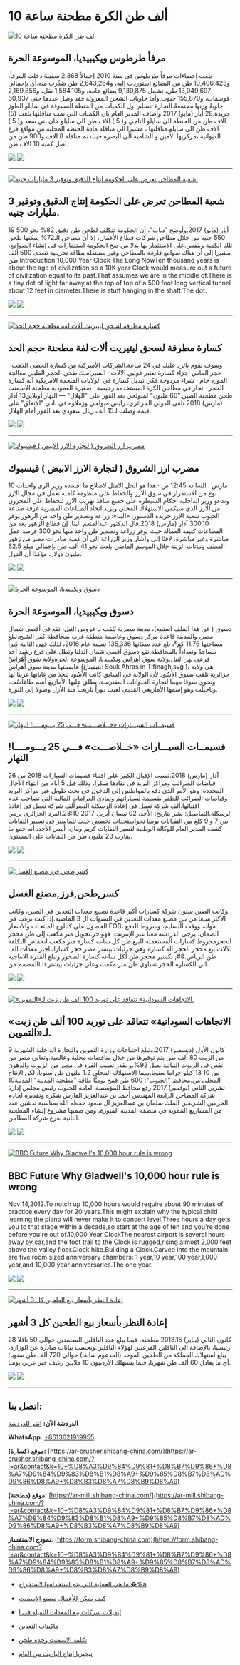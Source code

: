 # 10 ألف طن الكرة مطحنة ساعة

<a href="https://swt.shibang-china.com/?l=ar&img&k=10+%D8%A3%D9%84%D9%81+%D8%B7%D9%86+%D8%A7%D9%84%D9%83%D8%B1%D8%A9+%D9%85%D8%B7%D8%AD%D9%86%D8%A9+%D8%B3%D8%A7%D8%B9%D8%A9" target="_blank">![10 ألف طن الكرة مطحنة ساعة](http://static.shibang-china.com/all-800x300/559.jpg)</a>

## مرفأ طرطوس ويكيبيديا، الموسوعة الحرة
بلغت إحصاءات مرفأ طرطوس في سنة 2010 إجمالاً 2,368 سفينةً دخلت المرفأ، و10,406,423 طن من البضائع استوردت إليه، و2,643,264 طن صُدِّرت منه.أي بإجمالي 13,049,697 طن، تشمل 9,139,875 بضائع عامة، و1,584,105 نقل، و2,169,856 فوسفات، و155,870 حبوب.وأما حاويات الشحن المعزولة فقد وصل عددها حتى 60,937 حاويةً وزنها مجتمعةً.التجارة تتسلم أول الكميات من الحنطة المسوقة في سايلو الطوز جريدة.28 أيار (مايو) 2017.واضاف المدير العام بان الكميات التي تمت مناقلتها بلغت (5) الاف طن من الحنطة الى سايلو التاجي و( 5 ) الاف طن الى سايلو خان بني سعد و( 5 ) الاف طن الى سايلو.مناقلتها ، مشيرا الى مناقلة مادة الحنطة المحلية من مواقع فرع الديوانية بمركزيها الامين و الشامية الى البصره حيث تم مناقلة 8 الاف و900 طن من اصل كمية 10 الاف طن.


<a href="https://whatsapp.shibangsoft.com/WhatsApp.php" target="_blank" title="WhatsApp">![](http://static.shibang-china.com/icon/whatsapp.png)</a> <a href="https://swt.shibang-china.com/?l=ar&icon&k=10+%D8%A3%D9%84%D9%81+%D8%B7%D9%86+%D8%A7%D9%84%D9%83%D8%B1%D8%A9+%D9%85%D8%B7%D8%AD%D9%86%D8%A9+%D8%B3%D8%A7%D8%B9%D8%A9" target="_blank">![](http://static.shibang-china.com/icon/chat-ar.png)</a>

---

<a href="https://swt.shibang-china.com/?l=ar&img&k=10+%D8%A3%D9%84%D9%81+%D8%B7%D9%86+%D8%A7%D9%84%D9%83%D8%B1%D8%A9+%D9%85%D8%B7%D8%AD%D9%86%D8%A9+%D8%B3%D8%A7%D8%B9%D8%A9" target="_blank">![شعبة المطاحن تعرض على الحكومة إنتاج الدقيق وتوفير 3 مليارات جنيه.](http://static.shibang-china.com/all-800x300/437.jpg)</a>

## شعبة المطاحن تعرض على الحكومة إنتاج الدقيق وتوفير 3 مليارات جنيه.
19 أيار (مايو) 2017.وأوضح &quot;دياب&quot;، أن الحكومة تتكلف لطحن طن دقيق 82% نحو 500 550 جنيه من خلال مطاحن شركات قطاع الأعمال، إلا أن مطاحن الـ72% يمكنها طحن تلك الكمية وبنفس.على الاستثمار بها بدلا من ضخ الحكومة استثمارات فى إنشاء الصوامع، مشيرا إلى أن هناك صوامع فارغة بالمطاحن وغير مستغلة بطاقة تخزينية تتعدى 500 ألف طن.Introduction 10,000 Year Clock The Long NowTen thousand years is about the age of civilization,so a 10K year Clock would measure out a future of civilization equal to its past.That assumes we are in the middle of.There is a tiny dot of light far away,at the top of top of a 500 foot long vertical tunnel about 12 feet in diameter.There is stuff hanging in the shaft.The dot.


<a href="https://whatsapp.shibangsoft.com/WhatsApp.php" target="_blank" title="WhatsApp">![](http://static.shibang-china.com/icon/whatsapp.png)</a> <a href="https://swt.shibang-china.com/?l=ar&icon&k=10+%D8%A3%D9%84%D9%81+%D8%B7%D9%86+%D8%A7%D9%84%D9%83%D8%B1%D8%A9+%D9%85%D8%B7%D8%AD%D9%86%D8%A9+%D8%B3%D8%A7%D8%B9%D8%A9" target="_blank">![](http://static.shibang-china.com/icon/chat-ar.png)</a>

---

<a href="https://swt.shibang-china.com/?l=ar&img&k=10+%D8%A3%D9%84%D9%81+%D8%B7%D9%86+%D8%A7%D9%84%D9%83%D8%B1%D8%A9+%D9%85%D8%B7%D8%AD%D9%86%D8%A9+%D8%B3%D8%A7%D8%B9%D8%A9" target="_blank">![كسارة مطرقة لسحق ليتيريت ألات لفة مطحنة حجم الحد](http://static.shibang-china.com/all-800x300/691.jpg)</a>

## كسارة مطرقة لسحق ليتيريت ألات لفة مطحنة حجم الحد
وسوف نقوم بالرد عليك في 24 ساعة.الشركات الأميركية من كسارة الحصى الذهب &middot; حجر الماس أجزاء كسارة تعتبر غولين الآلات &middot; السيراميك طحن الحجر الفلبين معالجة المورد خام &middot; شراء مزدوجة فكي تبديل كسارة في الولايات المتحدة الأمريكية آلة كسارة الحجر &middot; تجار في مطاحن الكرة المستخدمة رخيصة &middot; صغيرة العمودية مطحنة الاسمنت طحن مطحنة الصين.&quot;60 مليون&quot; لمبولحي بعد الفوز على &quot;الهلال&quot; — النهار أونلاين13 آذار (مارس) 2018.تلقى الدولي الجزائري، رايس مبولحي وزملاؤه في نادي &quot;الإتفاق&quot; على قيمة وصلت لـ15 ألف ريال سعودي بعد الفوز أمام الهلال.


<a href="https://whatsapp.shibangsoft.com/WhatsApp.php" target="_blank" title="WhatsApp">![](http://static.shibang-china.com/icon/whatsapp.png)</a> <a href="https://swt.shibang-china.com/?l=ar&icon&k=10+%D8%A3%D9%84%D9%81+%D8%B7%D9%86+%D8%A7%D9%84%D9%83%D8%B1%D8%A9+%D9%85%D8%B7%D8%AD%D9%86%D8%A9+%D8%B3%D8%A7%D8%B9%D8%A9" target="_blank">![](http://static.shibang-china.com/icon/chat-ar.png)</a>

---

<a href="https://swt.shibang-china.com/?l=ar&img&k=10+%D8%A3%D9%84%D9%81+%D8%B7%D9%86+%D8%A7%D9%84%D9%83%D8%B1%D8%A9+%D9%85%D8%B7%D8%AD%D9%86%D8%A9+%D8%B3%D8%A7%D8%B9%D8%A9" target="_blank">![مضرب ارز الشروق ( لتجارة الارز الابيض )  فيسبوك](http://static.shibang-china.com/all-800x300/916.jpg)</a>

## مضرب ارز الشروق ( لتجارة الارز الابيض )  فيسبوك
10 مارس ، الساعة 12:45 ص ·.هذا هو الحل الامثل لاصلاح ما افسده وزير الرى واحداث نوع من الاستقرار فى سوق الارز والحفاظ على منظومه كامله تعمل فى مجال الارز وندعو وزير الداخليه احكام السيطره على جميع منافذ تهريب الارز للحفاظ على المخزون من الارز الذى سيكفى الاستهلاك المحلى ويزيد.اتحاد الصناعات المصرية غرفة صناعة الحبوب شعبة الارز.جريدة الدستور: «البنا»: زراعة وتصدير طن واحد من الزهور يوفر 300.10 آذار (مارس) 2018.قال الدكتور عبدالمنعم البنا، إن قطاع الزهور يعد من القطاعات كثيفة العمالة حيث يوفر زراعة وتصدير طن واحد منها نحو 300 فرصة عمل مباشرة وغير مباشرة، لافتًا إلى.وأشار وزير الزراعة إلى أن كمية صادرات مصر من زهور القطف ونباتات الزينة خلال الموسم الماضي بلغت نحو 41 ألف طن بإجمالي مبلغ 62.5 مليون دولار، مؤكدًا أن الدول.


<a href="https://whatsapp.shibangsoft.com/WhatsApp.php" target="_blank" title="WhatsApp">![](http://static.shibang-china.com/icon/whatsapp.png)</a> <a href="https://swt.shibang-china.com/?l=ar&icon&k=10+%D8%A3%D9%84%D9%81+%D8%B7%D9%86+%D8%A7%D9%84%D9%83%D8%B1%D8%A9+%D9%85%D8%B7%D8%AD%D9%86%D8%A9+%D8%B3%D8%A7%D8%B9%D8%A9" target="_blank">![](http://static.shibang-china.com/icon/chat-ar.png)</a>

---

<a href="https://swt.shibang-china.com/?l=ar&img&k=10+%D8%A3%D9%84%D9%81+%D8%B7%D9%86+%D8%A7%D9%84%D9%83%D8%B1%D8%A9+%D9%85%D8%B7%D8%AD%D9%86%D8%A9+%D8%B3%D8%A7%D8%B9%D8%A9" target="_blank">![دسوق ويكيبيديا، الموسوعة الحرة](http://static.shibang-china.com/all-800x300/107.jpg)</a>

## دسوق ويكيبيديا، الموسوعة الحرة
دسوق ( عن هذا الملف استمع)، مدينة مصرية تُلقب بـ عروس النيل، تقع في أقصى شمال مصر، والمدينة قاعدة مركز دسوق وعاصمة منطقة غرب بمحافظة كفر الشيخ.تبلغ مساحتها 11.76 كم²، بلغ عدد سكانها 135,336 نسمة عام 2016، لذلك فهي الثانية كبراً مساحةً وتعداداً بالمحافظة.تقع دسوق أقصى شمال الدلتا وتطل على فرع رشيد أحد فرعي نهر النيل.ولاية سوق أهراس ويكيبيديا، الموسوعة الحرةولاية سُوق أَهْرَاسْ عاصمتها مدينة سوق أهراس (بتيفيناغ: Souk Ahras in Tifinagh.svg )، هي ولاية جزائرية تلقب بسوق الأُسُود لأن الولاية في السابق كانت الأُسُود تتخذ من غاباتها عرينا لها وتحوي سوقا مهما لتجارة الحيوانات المفترسة، يطلق عليها الأمازيغ أسم طاغاسْت، وتاجيلْت وهو إسمها الأمازيغي القديم، لعبت دوراً تاريخياً منذ الأزل وصولا إلى الثورة.


<a href="https://whatsapp.shibangsoft.com/WhatsApp.php" target="_blank" title="WhatsApp">![](http://static.shibang-china.com/icon/whatsapp.png)</a> <a href="https://swt.shibang-china.com/?l=ar&icon&k=10+%D8%A3%D9%84%D9%81+%D8%B7%D9%86+%D8%A7%D9%84%D9%83%D8%B1%D8%A9+%D9%85%D8%B7%D8%AD%D9%86%D8%A9+%D8%B3%D8%A7%D8%B9%D8%A9" target="_blank">![](http://static.shibang-china.com/icon/chat-ar.png)</a>

---

<a href="https://swt.shibang-china.com/?l=ar&img&k=10+%D8%A3%D9%84%D9%81+%D8%B7%D9%86+%D8%A7%D9%84%D9%83%D8%B1%D8%A9+%D9%85%D8%B7%D8%AD%D9%86%D8%A9+%D8%B3%D8%A7%D8%B9%D8%A9" target="_blank">![قسيمــات السيـــارات «خــلاصـــت» فـــي 25 يـــومــــا! النهار](http://static.shibang-china.com/all-800x300/1015.jpg)</a>

## قسيمــات السيـــارات «خــلاصـــت» فـــي 25 يـــومــــا! النهار
26 آذار (مارس) 2018.تسبب الإقبال الكبير على اقتناء قسيمات السيارات 2018 من قباضات الضرائب ومراكز البريد في نفادها مبكرا، وذلك قبل 5 أيام من انتهاء الآجال المحددة، وهو الأمر الذي دفع بالمواطنين إلى الدخول في بحث طويل عبر مراكز البريد وقباضات الضرائب للظفر بقسيمة لسياراتهم وتفادي الغرامات المالية التي تصاحب عدم اقتنائها.ألف شركة تعمل في إعادة الرسكلة النصرألف شركة تعمل في إعادة الرسكلة.التفاصيل: نشر بتاريخ: الأحد، 02 نيسان أبريل 2017 23:10.الفرد الجزائري يرمي بين 7 و 9 كلغ من النفـايات يوميا نحواستحداث تخصص جديد للماستر في تسيير النفايات كشف المدير العام للوكالة الوطنية لتسير النفايات كريم ومان، أمس الأحد، أنه جمع ما يقارب 23 مليون طن من النفايات على المستوى.


<a href="https://whatsapp.shibangsoft.com/WhatsApp.php" target="_blank" title="WhatsApp">![](http://static.shibang-china.com/icon/whatsapp.png)</a> <a href="https://swt.shibang-china.com/?l=ar&icon&k=10+%D8%A3%D9%84%D9%81+%D8%B7%D9%86+%D8%A7%D9%84%D9%83%D8%B1%D8%A9+%D9%85%D8%B7%D8%AD%D9%86%D8%A9+%D8%B3%D8%A7%D8%B9%D8%A9" target="_blank">![](http://static.shibang-china.com/icon/chat-ar.png)</a>

---

<a href="https://swt.shibang-china.com/?l=ar&img&k=10+%D8%A3%D9%84%D9%81+%D8%B7%D9%86+%D8%A7%D9%84%D9%83%D8%B1%D8%A9+%D9%85%D8%B7%D8%AD%D9%86%D8%A9+%D8%B3%D8%A7%D8%B9%D8%A9" target="_blank">![كسر,طحن,فرز,مصنع الغسل](http://static.shibang-china.com/all-800x300/90.jpg)</a>

## كسر,طحن,فرز,مصنع الغسل
وكانت الصين ستون شركة كسارات أكبر قاعدة تصنيع معدات التعدين في الصين، وكانت الأكثر مبيعا من بين مصنع معدات التعدين في السنوات ال 3 الماضية.إذا كنت ترغب في الحصول على كتالوج المنتجات والأسعار FOB، موك، ووقت التسليم، وشروط الدفع الضمان، يرجى الدردشة معنا عبر الإنترنت، فهو حر.تحويل متر مكعب إلى طن محجر الحجرمخروط كسارات المستعملة للبيع.طن كل ساعة.كسارة متر مكعب.انخفاض التكلفة للآلات بيع محجر الحجر آلة كسارة وهي.جزئیات بیشتر.مصر حجر كساراتتاجير معدات الف طن الرياض.&amp;#; تكسير محجر.طن لكل ساعة كسارة الصخور.وتبلغ القدرة الانتاجية المصمم منt h الي.الكساره الحجر.تساوي.طن متر مكعب وعلى.جزئیات بیشتر.


<a href="https://whatsapp.shibangsoft.com/WhatsApp.php" target="_blank" title="WhatsApp">![](http://static.shibang-china.com/icon/whatsapp.png)</a> <a href="https://swt.shibang-china.com/?l=ar&icon&k=10+%D8%A3%D9%84%D9%81+%D8%B7%D9%86+%D8%A7%D9%84%D9%83%D8%B1%D8%A9+%D9%85%D8%B7%D8%AD%D9%86%D8%A9+%D8%B3%D8%A7%D8%B9%D8%A9" target="_blank">![](http://static.shibang-china.com/icon/chat-ar.png)</a>

---

<a href="https://swt.shibang-china.com/?l=ar&img&k=10+%D8%A3%D9%84%D9%81+%D8%B7%D9%86+%D8%A7%D9%84%D9%83%D8%B1%D8%A9+%D9%85%D8%B7%D8%AD%D9%86%D8%A9+%D8%B3%D8%A7%D8%B9%D8%A9" target="_blank">![«الاتجاهات السودانية» تتعاقد على توريد 100 ألف طن زيت لـ«التموين.](http://static.shibang-china.com/all-800x300/500.jpg)</a>

## «الاتجاهات السودانية» تتعاقد على توريد 100 ألف طن زيت لـ«التموين.
9 كانون الأول (ديسمبر) 2017.وتبلغ احتياجات وزارة التموين والتجارة الداخلية الشهرية من الزيت 80 ألف طن يتم توفيرها من خلال مناقصات محلية وعالمية.وتعانى مصر من نقص فى الزيوت النباتية يصل 92%،و يقدر نصيب الفرد فى مصر من الزيوت والدهون بين 10 13 كيلو جراما سنويا.بينما الاستهلاك المحلى 1.2 مليون طن سنويا، لكن الإنتاج المحلى من.محافظ &quot;الحبوب&quot;: 600 طن قمح يوميًّا طاقة &quot;مطحنة المدينة&quot; المدينة10 تشرين الثاني (نوفمبر) 2017.رفع محافظ المؤسسة العامة للحبوب رئيس مجلس إدارة شركة المطاحن الرابعة المهندس أحمد بن عبدالعزيز الفارس شكره وتقديره لخادم الحرمين الشريفين الملك سلمان بن عبدالعزيز آل سعود حفظه الله بمناسبة تدشين عدد من المشاريع التنموية في منطقة المدينة المنورة، ومن ضمنها مشروع إنشاء المطحنة الثانية بفرع شركة المطاحن.


<a href="https://whatsapp.shibangsoft.com/WhatsApp.php" target="_blank" title="WhatsApp">![](http://static.shibang-china.com/icon/whatsapp.png)</a> <a href="https://swt.shibang-china.com/?l=ar&icon&k=10+%D8%A3%D9%84%D9%81+%D8%B7%D9%86+%D8%A7%D9%84%D9%83%D8%B1%D8%A9+%D9%85%D8%B7%D8%AD%D9%86%D8%A9+%D8%B3%D8%A7%D8%B9%D8%A9" target="_blank">![](http://static.shibang-china.com/icon/chat-ar.png)</a>

---

<a href="https://swt.shibang-china.com/?l=ar&img&k=10+%D8%A3%D9%84%D9%81+%D8%B7%D9%86+%D8%A7%D9%84%D9%83%D8%B1%D8%A9+%D9%85%D8%B7%D8%AD%D9%86%D8%A9+%D8%B3%D8%A7%D8%B9%D8%A9" target="_blank">![BBC Future Why Gladwell&#39;s 10,000 hour rule is wrong](http://static.shibang-china.com/all-800x300/1093.jpg)</a>

## BBC Future Why Gladwell&#39;s 10,000 hour rule is wrong
Nov 14,2012.To notch up 10,000 hours would require about 90 minutes of practice every day for 20 years.This might explain why the typical child learning the piano will never make it to concert level.Three hours a day gets you to that stage within a decade,so start at the age of ten and you&#39;re done before you&#39;re out of.10,000 Year ClockThe nearest airport is several hours away by car,and the foot trail to the Clock is rugged,rising almost 2,000 feet above the valley floor.Clock hike.Building a Clock.Carved into the mountain are five room sized anniversary chambers: 1 year,10 year,100 year,1,000 year,and 10,000 year anniversaries.The one year.


<a href="https://whatsapp.shibangsoft.com/WhatsApp.php" target="_blank" title="WhatsApp">![](http://static.shibang-china.com/icon/whatsapp.png)</a> <a href="https://swt.shibang-china.com/?l=ar&icon&k=10+%D8%A3%D9%84%D9%81+%D8%B7%D9%86+%D8%A7%D9%84%D9%83%D8%B1%D8%A9+%D9%85%D8%B7%D8%AD%D9%86%D8%A9+%D8%B3%D8%A7%D8%B9%D8%A9" target="_blank">![](http://static.shibang-china.com/icon/chat-ar.png)</a>

---

<a href="https://swt.shibang-china.com/?l=ar&img&k=10+%D8%A3%D9%84%D9%81+%D8%B7%D9%86+%D8%A7%D9%84%D9%83%D8%B1%D8%A9+%D9%85%D8%B7%D8%AD%D9%86%D8%A9+%D8%B3%D8%A7%D8%B9%D8%A9" target="_blank">![إعادة النظر بأسعار بيع الطحين كل 3 أشهر](http://static.shibang-china.com/all-800x300/530.jpg)</a>

## إعادة النظر بأسعار بيع الطحين كل 3 أشهر
28 كانون الثاني (يناير) 2018.15 مطحنة، فيما يبلغ عدد الناقلين المعتمدين حوالي 50 ناقلا رئيسيا، بالإضافة الى الناقلين الفرعيين لهؤلاء الناقلين.وبحسب بيانات صادرة عن الوزارة، يبلغ استهلاك المملكة من الطحين الموحد (المدعوم سابقا) حوالي 720 ألف طن سنويا؛ أي ما يعادل 60 ألف طن شهريا، فيما يستهلك الأردنيون 10 ملايين رغيف خبز عربي يوميا.

<a href="https://whatsapp.shibangsoft.com/WhatsApp.php" target="_blank" title="WhatsApp">![](http://static.shibang-china.com/icon/whatsapp.png)</a> <a href="https://swt.shibang-china.com/?l=ar&icon&k=10+%D8%A3%D9%84%D9%81+%D8%B7%D9%86+%D8%A7%D9%84%D9%83%D8%B1%D8%A9+%D9%85%D8%B7%D8%AD%D9%86%D8%A9+%D8%B3%D8%A7%D8%B9%D8%A9" target="_blank">![](http://static.shibang-china.com/icon/chat-ar.png)</a>

---
## اتصل بنا:

**الدردشة الآن:** [انقر للدردشة](https://swt.shibang-china.com?l=ar&contact&k=10+%D8%A3%D9%84%D9%81+%D8%B7%D9%86+%D8%A7%D9%84%D9%83%D8%B1%D8%A9+%D9%85%D8%B7%D8%AD%D9%86%D8%A9+%D8%B3%D8%A7%D8%B9%D8%A9)

**WhatsApp:**  [+8613621919955](https://whatsapp.shibangsoft.com/WhatsApp.php)

**موقع (كسارة):** [https://ar-crusher.shibang-china.com/](https://ar-crusher.shibang-china.com/?l=ar&contact&k=10+%D8%A3%D9%84%D9%81+%D8%B7%D9%86+%D8%A7%D9%84%D9%83%D8%B1%D8%A9+%D9%85%D8%B7%D8%AD%D9%86%D8%A9+%D8%B3%D8%A7%D8%B9%D8%A9)

**موقع (مطحنة):** [https://ar-mill.shibang-china.com/](https://ar-mill.shibang-china.com/?l=ar&contact&k=10+%D8%A3%D9%84%D9%81+%D8%B7%D9%86+%D8%A7%D9%84%D9%83%D8%B1%D8%A9+%D9%85%D8%B7%D8%AD%D9%86%D8%A9+%D8%B3%D8%A7%D8%B9%D8%A9)

**نموذج الاستفسار:** [https://form.shibang-china.com](https://form.shibang-china.com?l=ar&contact&k=10+%D8%A3%D9%84%D9%81+%D8%B7%D9%86+%D8%A7%D9%84%D9%83%D8%B1%D8%A9+%D9%85%D8%B7%D8%AD%D9%86%D8%A9+%D8%B3%D8%A7%D8%B9%D8%A9)

* [ما هي العملية التي يتم استخدامها لاستخراج �%a](../25/%D9%85%D8%A7%20%D9%87%D9%8A%20%D8%A7%D9%84%D8%B9%D9%85%D9%84%D9%8A%D8%A9%20%D8%A7%D9%84%D8%AA%D9%8A%20%D9%8A%D8%AA%D9%85%20%D8%A7%D8%B3%D8%AA%D8%AE%D8%AF%D8%A7%D9%85%D9%87%D8%A7%20%D9%84%D8%A7%D8%B3%D8%AA%D8%AE%D8%B1%D8%A7%D8%AC%20%EF%BF%BD%25a.md)

* [كيف يمكن للأعمال مصنع الاسمنت](../24/%D9%83%D9%8A%D9%81%20%D9%8A%D9%85%D9%83%D9%86%20%D9%84%D9%84%D8%A3%D8%B9%D9%85%D8%A7%D9%84%20%D9%85%D8%B5%D9%86%D8%B9%20%D8%A7%D9%84%D8%A7%D8%B3%D9%85%D9%86%D8%AA.md)

* [ايميلات شركات بيع المعدات الثقيله فى ا](../21/%D8%A7%D9%8A%D9%85%D9%8A%D9%84%D8%A7%D8%AA%20%D8%B4%D8%B1%D9%83%D8%A7%D8%AA%20%D8%A8%D9%8A%D8%B9%20%D8%A7%D9%84%D9%85%D8%B9%D8%AF%D8%A7%D8%AA%20%D8%A7%D9%84%D8%AB%D9%82%D9%8A%D9%84%D9%87%20%D9%81%D9%89%20%D8%A7.md)

* [ماكينات التعدين](../22/%D9%85%D8%A7%D9%83%D9%8A%D9%86%D8%A7%D8%AA%20%D8%A7%D9%84%D8%AA%D8%B9%D8%AF%D9%8A%D9%86.md)

* [تكلفة الاسمنت وحدة طحن](../22/%D8%AA%D9%83%D9%84%D9%81%D8%A9%20%D8%A7%D9%84%D8%A7%D8%B3%D9%85%D9%86%D8%AA%20%D9%88%D8%AD%D8%AF%D8%A9%20%D8%B7%D8%AD%D9%86.md)

* [نيجيريا إنتاج الباريت من العام](../24/%D9%86%D9%8A%D8%AC%D9%8A%D8%B1%D9%8A%D8%A7%20%D8%A5%D9%86%D8%AA%D8%A7%D8%AC%20%D8%A7%D9%84%D8%A8%D8%A7%D8%B1%D9%8A%D8%AA%20%D9%85%D9%86%20%D8%A7%D9%84%D8%B9%D8%A7%D9%85.md)